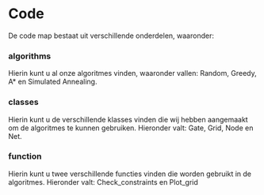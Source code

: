 # Code

De code map bestaat uit verschillende onderdelen, waaronder:

### algorithms
Hierin kunt u al onze algoritmes vinden, waaronder vallen: Random, Greedy, A* en Simulated Annealing.

### classes
Hierin kunt u de verschillende klasses vinden die wij hebben aangemaakt om de algoritmes te kunnen gebruiken. Hieronder valt: Gate, Grid, Node en Net.

### function
Hierin kunt u twee verschillende functies vinden die worden gebruikt in de algoritmes. Hieronder valt: Check_constraints en Plot_grid
